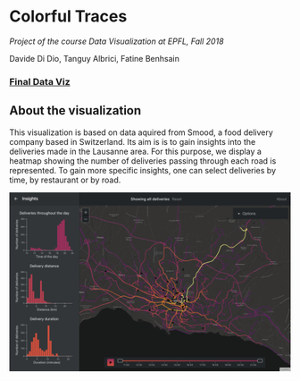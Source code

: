 # Colorful Traces
*Project of the course Data Visualization at EPFL, Fall 2018*

Davide Di Dio, Tanguy Albrici, Fatine Benhsain

### [Final Data Viz](https://tgyal.github.io/dataviz-smood)

## About the visualization

This visualization is based on data aquired from Smood, a food delivery company based in Switzerland. Its aim is is to gain insights into the deliveries made in the Lausanne area. For this purpose, we display a heatmap showing the number of deliveries passing through each road is represented. To gain more specific insights, one can select deliveries by time, by restaurant or by road. 

![main](img/main.png)
